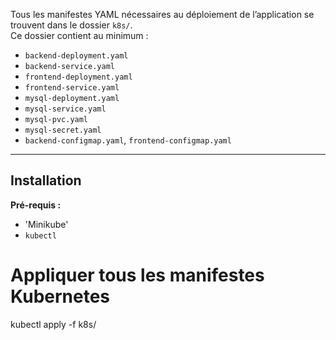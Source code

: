 
Tous les manifestes YAML nécessaires au déploiement de l’application se trouvent dans le dossier `k8s/`.  
Ce dossier contient au minimum :

- `backend-deployment.yaml`
- `backend-service.yaml`
- `frontend-deployment.yaml`
- `frontend-service.yaml`
- `mysql-deployment.yaml`
- `mysql-service.yaml`
- `mysql-pvc.yaml`
- `mysql-secret.yaml`
- `backend-configmap.yaml`, `frontend-configmap.yaml`

---

##  Installation

**Pré-requis :**
- 'Minikube'
- `kubectl` 

# Appliquer tous les manifestes Kubernetes
kubectl apply -f k8s/
